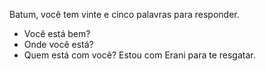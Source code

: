 Batum, você tem vinte e cinco palavras para responder.
- Você está bem?
- Onde você está?
- Quem está com você?
Estou com Erani para te resgatar.